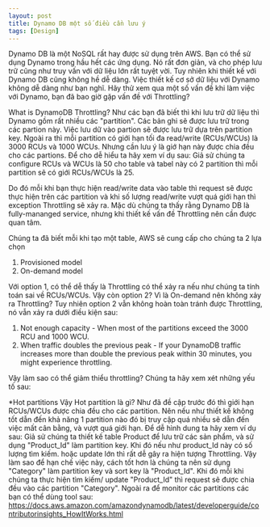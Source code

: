 ```yaml
---
layout: post
title: Dynamo DB một số điều cần lưu ý
tags: [Design]
---
```


Dynamo DB là một NoSQL rất hay được sử dụng trên AWS. Bạn có thể sử dụng Dynamo trong hầu hết các ứng dụng. Nó rất đơn giản, và cho phép lưu trữ cũng như truy vấn 
với dữ liệu lớn rất tuyệt vời. Tuy nhiên khi thiết kế với Dynamo DB cũng không hề dễ dàng. Việc thiết kế cơ sở dữ liệu với Dynamo không dễ dàng như bạn nghĩ.
Hãy thử xem qua một số vấn đề khi làm việc với Dynamo, bạn đã bao giờ gặp vấn đề với Throttling? 

What is DynamoDB Throttling?
Như các bạn đã biết thì khi lưu trữ dữ liệu thì Dynamo gồm rất nhiều các "partition". Các bản ghi sẽ được lưu trữ trong các partion này.
Việc lưu dữ vào partion sẽ được lưu trữ dựa trên partition key. Ngoài ra thì mỗi partition có giới hạn tối đa read/write (RCUs/WCUs) là 3000 RCUs và 1000 WCUs. 
Nhưng cần lưu ý là giớ hạn này được chia đều cho các partions. Để cho dễ hiểu ta hãy xem ví dụ sau:
Giả sử chúng ta configure RCUs và WCUs là 50 cho table và tabel này có 2 partition thì mỗi partition sẽ có giới RCUs/WCUs là 25.

Do đó mỗi khi bạn thực hiện read/write data vào table thì request sẽ được thực hiện trên các partition và khi số lượng read/write vượt quá giới hạn thì exception
Throttling sẽ xảy ra. Mặc dù chúng ta thấy rằng Dynamo DB là fully-mananged service, nhưng khi thiết kế vấn đề Throttling nên cần được quan tâm. 

Chúng ta đã biết mỗi khi tạo một table, AWS sẽ cung cấp cho chúng ta 2 lựa chọn 
1. Provisioned model
2. On-demand model

Với option 1, có thể dễ thấy là Throttling có thể xảy ra nếu như chúng ta tính toán sai về RCUs/WCUs. Vậy còn option 2? Vì là On-demand nên không xảy ra Throttling?
Tuy nhiên option 2 vẫn không hoàn toàn tránh được Throttling, nó vẫn xảy ra dưới điều kiện sau: 

1. Not enough capacity - When most of the partitions exceed the 3000 RCU and 1000 WCU.
2. When traffic doubles the previous peak - If your DynamoDB traffic increases more than double the previous peak within 30 minutes, you might experience throttling.

Vậy làm sao có thể giảm thiểu throttling? Chúng ta hãy xem xét những yếu tố sau: 

*Hot partitions
Vậy Hot partition là gì? Như đã đề cập trước đó thì giới hạn RCUs/WCUs được chia đều cho các partition. Nên nếu như thiết kế không tốt dẫn đến khả năng 1 partition nào đó bị truy cập quá nhiều sẽ dẫn đến việc mất cân bằng, và vượt quá giới hạn. Để dễ hình dung ta hãy xem ví dụ sau: 
Giả sử chúng ta thiết kế table Product để lưu trữ các sản phẩm, và sử dụng "Product_Id" làm partition key. Khi đó nếu như product_Id này có số lượng tìm kiếm. hoặc update 
lớn thì rất dễ gây ra hiện tượng Throttling. Vậy làm sao để hạn chế việc này, cách tốt hơn là chúng ta nên sử dụng "Category" làm partition key và sort key là "Product_Id".
Khi đó mỗi khi chúng ta thực hiện tìm kiếm/ update "Product_Id" thì request sẽ được chia đều vào các partition "Category".
Ngoài ra để monitor các partitions các bạn có thể dùng tool sau: https://docs.aws.amazon.com/amazondynamodb/latest/developerguide/contributorinsights_HowItWorks.html


